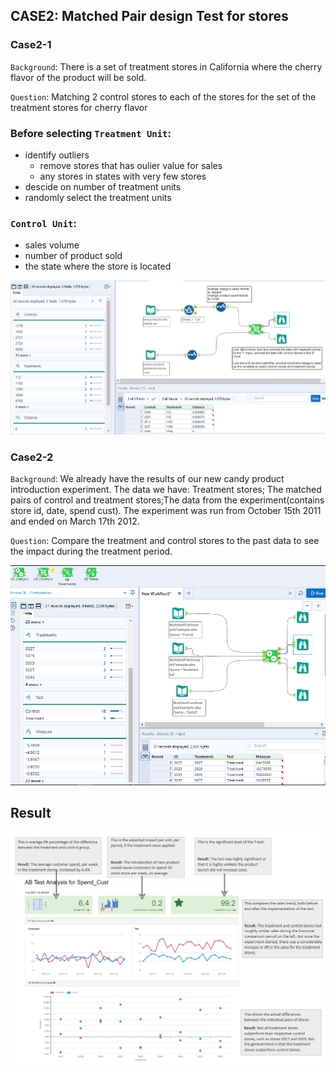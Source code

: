 ## CASE2: Matched Pair design Test for stores 
### Case2-1 
`Background`: There is a set of treatment stores in California where the cherry flavor of the product will be sold.

`Question`: Matching 2 control stores to each of the stores for the set of the treatment stores for cherry flavor

### Before selecting `Treatment Unit`:
* identify outliers
  * remove stores that has oulier value for sales
  * any stores in states with very few stores
* descide on number of treatment units
* randomly select the treatment units

### `Control Unit`:
* sales volume
* number of product sold
* the state where the store is located


![](https://github.com/casper-7/A-B-testing-projects/blob/master/case1_image/case2-1.png)

### Case2-2 
`Background`: We already have the results of our new candy product introduction experiment. The data we have: Treatment stores; The matched pairs of control and treatment stores;The data from the experiment(contains store id, date, spend cust). The experiment was run from October 15th 2011 and ended on March 17th 2012.

`Question`: Compare the treatment and control stores to the past data to see the impact during the treatment period.

![](https://github.com/casper-7/A-B-testing-projects/blob/master/case1_image/case2-2.png)

## Result

![](https://github.com/casper-7/A-B-testing-projects/blob/master/case1_image/case2-3.png)

